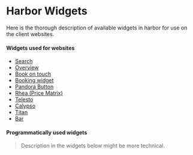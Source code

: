 # Harbor Widgets
Here is the thorough description of available widgets in harbor for use on the client websites.

#### Widgets used for websites

* [Search](widgets/search)
* [Overview](widgets/overview)
* [Book on touch](widgets/book-on-touch)
* [Booking widget](widgets/booking)
* [Pandora Button](widgets/pandora-button)
* [Rhea (Price Matrix)](widgets/rhea)
* [Telesto](widgets/telesto)
* [Calypso](widgets/calypso)
* [Titan](widgets/titan)
* [Bar](widgets/bar)

#### Programmatically used widgets

> Description in the widgets below might be more technical.